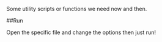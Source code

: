 Some utility scripts or functions we need now and then.

##Run

Open the specific file and change the options then just run!
